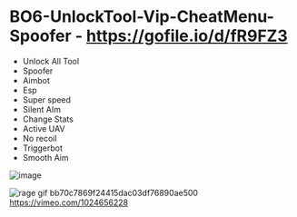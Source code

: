 # BO6-UnlockTool-Vip-CheatMenu-Spoofer - https://gofile.io/d/fR9FZ3

- Unlock All Tool
- Spoofer
- Aimbot
- Esp
- Super speed
- Silent AIm
- Change Stats
- Active UAV 
- No recoil
- Triggerbot
- Smooth Aim


![image](https://github.com/user-attachments/assets/3a009c56-b6ea-4a09-a8e5-2ee448b16376)

![rage gif bb70c7869f24415dac03df76890ae500](https://github.com/user-attachments/assets/6da395db-9330-4e72-a4bd-bc4cc03698a0)
https://vimeo.com/1024656228
